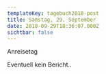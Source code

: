 ```yaml
---
templateKey: tagebuch2018-post
title: Samstag, 29. September
date: 2018-09-29T18:36:07.000Z
sichtbar: false
---
```


Anreisetag 

Eventuell kein Bericht..
